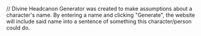 // Divine Headcanon Generator was created to make assumptions about a character's name. By entering a name and clicking "Generate", the website will include said name into a sentence of something this character/person could do.
